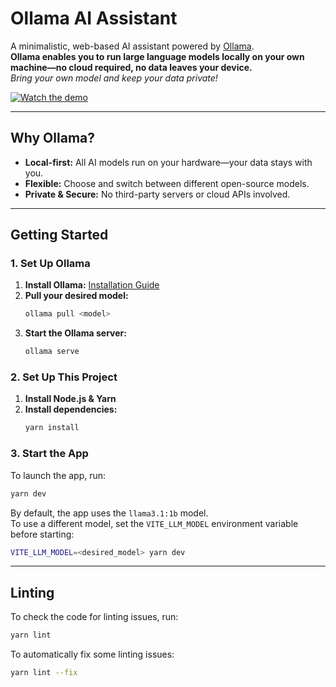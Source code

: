 # Ollama AI Assistant

A minimalistic, web-based AI assistant powered by [Ollama](https://ollama.com/).  
**Ollama enables you to run large language models locally on your own machine—no cloud required, no data leaves your device.**  
_Bring your own model and keep your data private!_

[![Watch the demo](https://drive.google.com/file/d/1So2LkN-vT8QHsldwYUiq27YjxEU_jfut/view)](https://drive.google.com/file/d/1So2LkN-vT8QHsldwYUiq27YjxEU_jfut/view)

---

## Why Ollama?

- **Local-first:** All AI models run on your hardware—your data stays with you.
- **Flexible:** Choose and switch between different open-source models.
- **Private & Secure:** No third-party servers or cloud APIs involved.

---

## Getting Started

### 1. Set Up Ollama

1. **Install Ollama:** [Installation Guide](https://github.com/ollama/ollama?tab=readme-ov-file#ollama)
2. **Pull your desired model:**
   ```sh
   ollama pull <model>
   ```
3. **Start the Ollama server:**
   ```sh
   ollama serve
   ```

### 2. Set Up This Project

1. **Install Node.js & Yarn**
2. **Install dependencies:**
   ```sh
   yarn install
   ```

### 3. Start the App

To launch the app, run:

```sh
yarn dev
```

By default, the app uses the `llama3.1:1b` model.  
To use a different model, set the `VITE_LLM_MODEL` environment variable before starting:

```sh
VITE_LLM_MODEL=<desired_model> yarn dev
```

---

## Linting

To check the code for linting issues, run:

```sh
yarn lint
```

To automatically fix some linting issues:

```sh
yarn lint --fix
```
